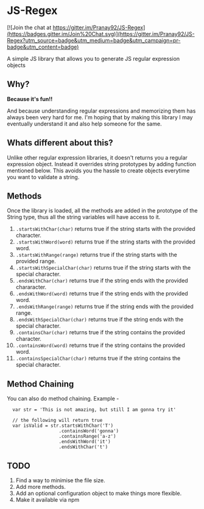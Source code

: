 JS-Regex
========

[![Join the chat at https://gitter.im/Pranay92/JS-Regex](https://badges.gitter.im/Join%20Chat.svg)](https://gitter.im/Pranay92/JS-Regex?utm_source=badge&utm_medium=badge&utm_campaign=pr-badge&utm_content=badge)

A simple JS library that allows you to generate JS regular expression objects

## Why?

**Because it's fun!!**

And because understanding regular expressions and memorizing them has always been very hard for me. I'm hoping that by making this library I may eventually understand it and also help someone for the same.

## Whats different about this?

Unlike other regular expression libraries, it doesn't returns you a regular expression object. Instead it overrides string prototypes by adding function mentioned below. This avoids you the hassle to create objects everytime you want to validate a string.

## Methods

Once the library is loaded, all the methods are added in the prototype of the String type, thus all the string variables will have access to it.

1. `.startsWithChar(char)` returns true if the string starts with the provided character.  
2. `.startsWithWord(word)` returns true if the string starts with the provided word.  
3. `.startsWithRange(range)` returns true if the string starts with the provided range.
4. `.startsWithSpecialChar(char)` returns true if the string starts with the special character.
5. `.endsWithChar(char)` returns true if the string ends with the provided chararacter.
6. `.endsWithWord(word)` returns true if the string ends with the provided word.  
7. `.endsWithRange(range)` returns true if the string ends with the provided range.  
8. `.endsWithSpecialChar(char)` returns true if the string ends with the special character.
9. `.containsChar(char)` returns true if the string contains the provided character.
10. `.containsWord(word)` returns true if the string contains the provided word.
11. `.containsSpecialChar(char)` returns true if the string contains the special character.


## Method Chaining

You can also do method chaining. Example - 
````
  var str = 'This is not amazing, but still I am gonna try it'
  
  // the following will return true
  var isValid = str.startsWithChar('T')
                   .containsWord('gonna')
                   .containsRange('a-z')
                   .endsWithWord('it')
                   .endsWithChar('t')
````
## TODO

1. Find a way to minimise the file size.
2. Add more methods.
3. Add an optional configuration object to make things more flexible.
4. Make it available via npm
